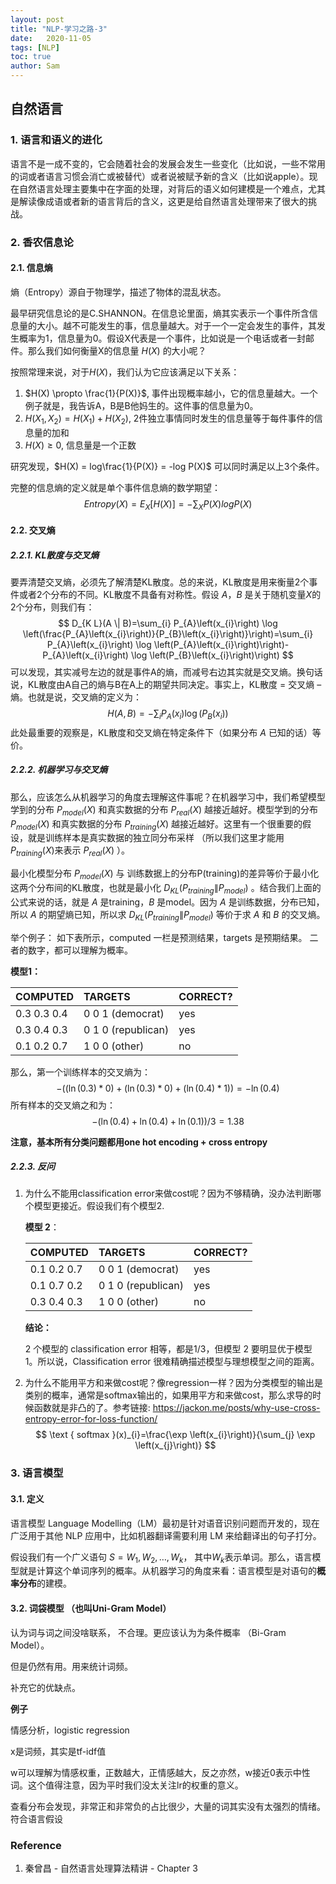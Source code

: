 ```yaml
---
layout: post
title: "NLP-学习之路-3"
date:   2020-11-05
tags: [NLP]
toc: true
author: Sam
---
```




## 自然语言

### 1. 语言和语义的进化

语言不是一成不变的，它会随着社会的发展会发生一些变化（比如说，一些不常用的词或者语言习惯会消亡或被替代）或者说被赋予新的含义（比如说apple）。现在自然语言处理主要集中在字面的处理，对背后的语义如何建模是一个难点，尤其是解读像成语或者新的语言背后的含义，这更是给自然语言处理带来了很大的挑战。

 

### 2. 香农信息论

#### 2.1. 信息熵

熵（Entropy）源自于物理学，描述了物体的混乱状态。

最早研究信息论的是C.SHANNON。在信息论里面，熵其实表示一个事件所含信息量的大小。越不可能发生的事，信息量越大。对于一个一定会发生的事件，其发生概率为1，信息量为0。假设X代表是一个事件，比如说是一个电话或者一封邮件。那么我们如何衡量X的信息量 $H(X)$ 的大小呢？

按照常理来说，对于$H(X)$，我们认为它应该满足以下关系：
1. $H(X) \propto \frac{1}{P(X)}$, 事件出现概率越小，它的信息量越大。一个例子就是，我告诉A，B是B他妈生的。这件事的信息量为0。
2. $H(X_1, X_2) = H(X_1) + H(X_2)$, 2件独立事情同时发生的信息量等于每件事件的信息量的加和
3. $H(X) \geq 0$, 信息量是一个正数

研究发现，$H(X) = log\frac{1}{P(X)} = -log P(X)$ 可以同时满足以上3个条件。

完整的信息熵的定义就是单个事件信息熵的数学期望：
$$
Entropy(X) = E_X[H(X)] = -\sum_X P(X)logP(X)
$$


#### 2.2. 交叉熵

##### 2.2.1. KL散度与交叉熵

要弄清楚交叉熵，必须先了解清楚KL散度。总的来说，KL散度是用来衡量2个事件或者2个分布的不同。KL散度不具备有对称性。假设 $A$，$B$ 是关于随机变量$X$的2个分布，则我们有：
$$
D_{K L}(A \| B)=\sum_{i} P_{A}\left(x_{i}\right) \log \left(\frac{P_{A}\left(x_{i}\right)}{P_{B}\left(x_{i}\right)}\right)=\sum_{i} P_{A}\left(x_{i}\right) \log \left(P_{A}\left(x_{i}\right)\right)-P_{A}\left(x_{i}\right) \log \left(P_{B}\left(x_{i}\right)\right)
$$
可以发现，其实减号左边的就是事件A的熵，而减号右边其实就是交叉熵。换句话说，KL散度由A自己的熵与B在A上的期望共同决定。事实上，KL散度 = 交叉熵 – 熵。也就是说，交叉熵的定义为：
$$
H(A, B)=-\sum_{i} P_{A}\left(x_{i}\right) \log \left(P_{B}\left(x_{i}\right)\right)
$$
此处最重要的观察是，KL散度和交叉熵在特定条件下（如果分布 $A$ 已知的话）等价。



##### 2.2.2. 机器学习与交叉熵

那么，应该怎么从机器学习的角度去理解这件事呢？在机器学习中，我们希望模型学到的分布 $P_{model}(X)$ 和真实数据的分布 $P_{real}(X)$ 越接近越好。模型学到的分布 $P_{model}(X)$ 和真实数据的分布 $P_{training}(X)$ 越接近越好。这里有一个很重要的假设，就是训练样本是真实数据的独立同分布采样 （所以我们这里才能用 $P_{training}(X)$来表示 $P_{real}(X)$ ）。



最小化模型分布 $P_{model}(X)$ 与 训练数据上的分布P(training)的差异等价于最小化这两个分布间的KL散度，也就是最小化 $D_{K L}(P_{training} \| P_{model})$ 。结合我们上面的公式来说的话，就是 $A$ 是training，$B$ 是model。因为 $A$ 是训练数据，分布已知，所以 $A$ 的期望熵已知，所以求 $D_{K L}(P_{training} \| P_{model})$ 等价于求 $A$ 和 $B$ 的交叉熵。



举个例子： 如下表所示，computed 一栏是预测结果，targets 是预期结果。 二者的数字，都可以理解为概率。

**模型1：**

| COMPUTED    | TARGETS            | CORRECT? |
| :---------- | :----------------- | :------- |
| 0.3 0.3 0.4 | 0 0 1 (democrat)   | yes      |
| 0.3 0.4 0.3 | 0 1 0 (republican) | yes      |
| 0.1 0.2 0.7 | 1 0 0 (other)      | no       |

那么，第一个训练样本的交叉熵为：
$$
-((\ln (0.3) * 0)+(\ln (0.3) * 0)+(\ln (0.4) * 1))=-\ln (0.4)
$$
所有样本的交叉熵之和为：
$$
-(\ln (0.4)+\ln (0.4)+\ln (0.1)) / 3=1.38
$$


**注意，基本所有分类问题都用one hot encoding + cross entropy**



##### 2.2.3. 反问

1. 为什么不能用classification error来做cost呢？因为不够精确，没办法判断哪个模型更接近。假设我们有个模型2.

   **模型 2**：

   | COMPUTED    | TARGETS            | CORRECT? |
   | :---------- | :----------------- | :------- |
   | 0.1 0.2 0.7 | 0 0 1 (democrat)   | yes      |
   | 0.1 0.7 0.2 | 0 1 0 (republican) | yes      |
   | 0.3 0.4 0.3 | 1 0 0 (other)      | no       |

   **结论：**

   2 个模型的 classification error 相等，都是1/3，但模型 2 要明显优于模型 1。所以说，Classification error 很难精确描述模型与理想模型之间的距离。

   

2. 为什么不能用平方和来做cost呢？像regression一样？因为分类模型的输出是类别的概率，通常是softmax输出的，如果用平方和来做cost，那么求导的时候函数就是非凸的了。参考链接: https://jackon.me/posts/why-use-cross-entropy-error-for-loss-function/ 
   $$
   \text { softmax }(x)_{i}=\frac{\exp \left(x_{i}\right)}{\sum_{j} \exp \left(x_{j}\right)}
   $$
   

### 3. 语言模型

#### 3.1. 定义

语言模型 Language Modelling（LM）最初是针对语音识别问题而开发的，现在广泛用于其他 NLP 应用中，比如机器翻译需要利用 LM 来给翻译出的句子打分。

假设我们有一个广义语句 $S=W_{1}, W_{2}, \ldots, W_{k}$， 其中$W_k$表示单词。那么，语言模型就是计算这个单词序列的概率。从机器学习的角度来看：语言模型是对语句的**概率分布**的建模。

 

#### 3.2. 词袋模型 （也叫Uni-Gram Model）

认为词与词之间没啥联系， 不合理。更应该认为为条件概率 （Bi-Gram Model）。

但是仍然有用。用来统计词频。

补充它的优缺点。



**例子** 

情感分析，logistic regression

x是词频，其实是tf-idf值

w可以理解为情感权重，正数越大，正情感越大，反之亦然，w接近0表示中性词。这个值得注意，因为平时我们没太关注lr的权重的意义。

查看分布会发现，非常正和非常负的占比很少，大量的词其实没有太强烈的情绪。符合语言假设



### Reference

1. 秦曾昌 - 自然语言处理算法精讲 - Chapter 3